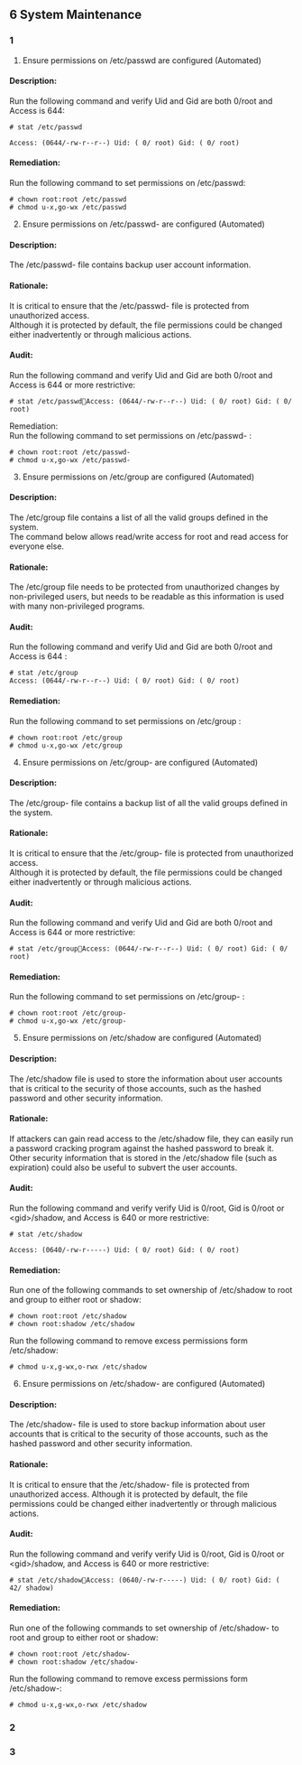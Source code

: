 
## 6 System Maintenance
### 1 
1. Ensure permissions on /etc/passwd are configured (Automated) 
 #### Description: 
Run the following command and verify Uid and Gid are both 0/root and Access is 644:
```
# stat /etc/passwd
```
```
Access: (0644/-rw-r--r--) Uid: ( 0/ root) Gid: ( 0/ root)
```
#### Remediation:  

Run the following command to set permissions on /etc/passwd:
```
# chown root:root /etc/passwd
# chmod u-x,go-wx /etc/passwd
```

2. Ensure permissions on /etc/passwd- are configured (Automated)   

#### Description:   
The /etc/passwd- file contains backup user account information.   
#### Rationale:   
It is critical to ensure that the /etc/passwd- file is protected from unauthorized access.    
Although it is protected by default, the file permissions could be changed either 
inadvertently or through malicious actions.   
#### Audit:
Run the following command and verify Uid and Gid are both 0/root and Access is 644 or more restrictive:
```
# stat /etc/passwdAccess: (0644/-rw-r--r--) Uid: ( 0/ root) Gid: ( 0/ root)
```
Remediation:  
Run the following command to set permissions on /etc/passwd- :
```
# chown root:root /etc/passwd-
# chmod u-x,go-wx /etc/passwd-
```

3. Ensure permissions on /etc/group are configured 
(Automated)   
#### Description:
The /etc/group file contains a list of all the valid groups defined in the system.   
The command below allows read/write access for root and read access for everyone else.   
#### Rationale:
The /etc/group file needs to be protected from unauthorized changes by non-privileged 
users, but needs to be readable as this information is used with many non-privileged 
programs.
#### Audit:
Run the following command and verify Uid and Gid are both 0/root and Access is 644 :
```
# stat /etc/group
Access: (0644/-rw-r--r--) Uid: ( 0/ root) Gid: ( 0/ root)
```
#### Remediation:
Run the following command to set permissions on /etc/group :
```
# chown root:root /etc/group
# chmod u-x,go-wx /etc/group
```
4. Ensure permissions on /etc/group- are configured 
(Automated)  
#### Description:
The /etc/group- file contains a backup list of all the valid groups defined in the system.
#### Rationale:
It is critical to ensure that the /etc/group- file is protected from unauthorized access.   
Although it is protected by default, the file permissions could be changed either 
inadvertently or through malicious actions.
#### Audit:
Run the following command and verify Uid and Gid are both 0/root and Access is 644 or 
more restrictive:
```
# stat /etc/groupAccess: (0644/-rw-r--r--) Uid: ( 0/ root) Gid: ( 0/ root)
```
#### Remediation:
Run the following command to set permissions on /etc/group- :
```
# chown root:root /etc/group-
# chmod u-x,go-wx /etc/group-
```

5. Ensure permissions on /etc/shadow are configured 
(Automated)  
#### Description:
The /etc/shadow file is used to store the information about user accounts that is critical 
to the security of those accounts, such as the hashed password and other security 
information.  
#### Rationale:
If attackers can gain read access to the /etc/shadow file, they can easily run a 
password cracking program against the hashed password to break it.   Other security 
information that is stored in the /etc/shadow file (such as expiration) could also be 
useful to subvert the user accounts.
#### Audit:
Run the following command and verify verify Uid is 0/root, Gid is 0/root or 
\<gid>/shadow, and Access is 640 or more restrictive:
```
# stat /etc/shadow

Access: (0640/-rw-r-----) Uid: ( 0/ root) Gid: ( 0/ root)
```
#### Remediation:
Run one of the following commands to set ownership of /etc/shadow to root and group 
to either root or shadow:
```
# chown root:root /etc/shadow
# chown root:shadow /etc/shadow
```
Run the following command to remove excess permissions form /etc/shadow:
```
# chmod u-x,g-wx,o-rwx /etc/shadow
```
6. Ensure permissions on /etc/shadow- are configured 
(Automated)  

#### Description:
The /etc/shadow- file is used to store backup information about user accounts that is 
critical to the security of those accounts, such as the hashed password and other 
security information.
#### Rationale:
It is critical to ensure that the /etc/shadow- file is protected from unauthorized access. 
Although it is protected by default, the file permissions could be changed either 
inadvertently or through malicious actions.
#### Audit:
Run the following command and verify verify Uid is 0/root, Gid is 0/root or 
\<gid>/shadow, and Access is 640 or more restrictive:
```
# stat /etc/shadowAccess: (0640/-rw-r-----) Uid: ( 0/ root) Gid: ( 42/ shadow)
```
#### Remediation:
Run one of the following commands to set ownership of /etc/shadow- to root and 
group to either root or shadow:
```
# chown root:root /etc/shadow-
# chown root:shadow /etc/shadow-
```
Run the following command to remove excess permissions form /etc/shadow-:
```
# chmod u-x,g-wx,o-rwx /etc/shadow
```
### 2

### 3
 